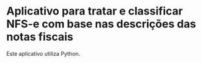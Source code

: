 # Aplicativo para tratar e classificar NFS-e com base nas descrições das notas fiscais

Este aplicativo utiliza Python.

